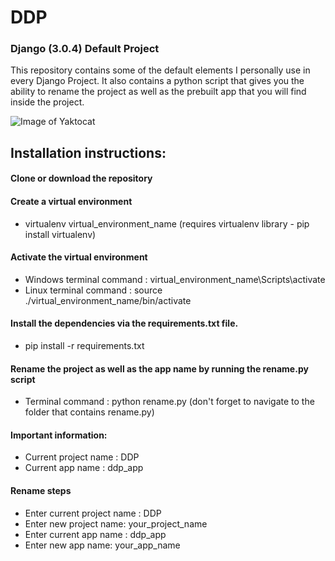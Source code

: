 # DDP
### Django (3.0.4) Default Project

This repository contains some of the default elements I personally use in every
Django Project. It also contains a python script that gives you the ability
to rename the project as well as the prebuilt app that you will find inside the
project.

![Image of Yaktocat](https://drive.google.com/uc?id=1c6j39OHtAsThaStzI4WOvSHo6Vsa-ua2)

## Installation instructions:

#### Clone or download the repository

#### Create a virtual environment
- virtualenv virtual_environment_name (requires virtualenv library - pip install virtualenv)

#### Activate the virtual environment
- Windows terminal command : virtual_environment_name\Scripts\activate
- Linux terminal command : source ./virtual_environment_name/bin/activate

#### Install the dependencies via the requirements.txt file.
- pip install -r requirements.txt

#### Rename the project as well as the app name by running the rename.py script
- Terminal command : python rename.py (don't forget to navigate to the folder that contains rename.py)

#### Important information:
- Current project name : DDP
- Current app name : ddp_app

#### Rename steps
- Enter current project name : DDP
- Enter new project name: your_project_name
- Enter current app name : ddp_app
- Enter new app name: your_app_name
